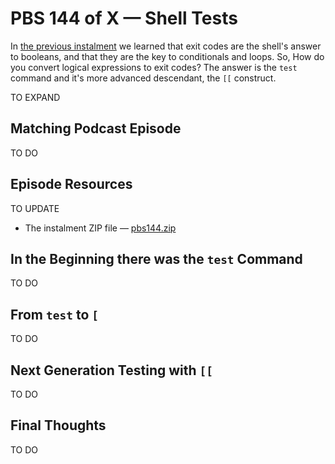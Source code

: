 # PBS 144 of X — Shell Tests

In [the previous instalment](./pbs144) we learned that exit codes are the shell's answer to booleans, and that they are the key to conditionals and loops. So, How do you convert logical expressions to exit codes? The answer is the `test` command and it's more advanced descendant, the `[[` construct.

TO EXPAND

## Matching Podcast Episode

TO DO

## Episode Resources

TO UPDATE

* The instalment ZIP file — [pbs144.zip](https://github.com/bartificer/programming-by-stealth/raw/master/instalmentZips/pbs144.zip)

## In the Beginning there was the `test` Command

TO DO

## From `test` to `[`

TO DO

## Next Generation Testing with `[[`

TO DO

## Final Thoughts

TO DO
